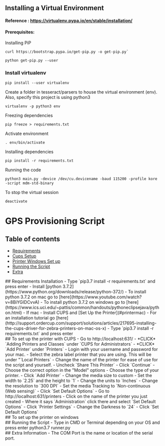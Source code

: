 ## Installing a Virtual Environment
#### Reference : https://virtualenv.pypa.io/en/stable/installation/

#### Prerequisites:

Installing PiP

```console
curl https://bootstrap.pypa.io/get-pip.py -o get-pip.py`

python get-pip.py --user
```

### Install virtualenv  
```console
pip install --user virtualenv
```

Create a folder in tesseract/parsers to house the virtual environment (env). Also, specify this project is using python3  
```console
virtualenv -p python3 env
```

Freezing dependencies
```console
pip freeze > requirements.txt
```

Activate environment  
```console
. env/bin/activate
```

Installing dependencies
```console
pip install -r requirements.txt
```

Running the code
```console
python3 main.py -device /dev/cu.devicename -baud 115200 -profile kore -script mdm-std-binary
```



To stop the virtual session  
```console
deactivate
```

# GPS Provisioning Script

## Table of contents
- [Requirements](#requirements)
- [Cups Setup](#printermac)
- [Printer Windows Set up](#printerwin)
- [Running the Script](#run)
- [Extra](#extra)

<div id='requirements'/>
## Requirements Installation
- Type `pip3.7 install -r requirements.txt` and press enter
- Install [python 3.7.2](https://www.python.org/downloads/release/python-372/)
  - To install python 3.7.2 on mac go to [here](https://www.youtube.com/watch?v=8BiYGIDCvvA)
  - To install python 3.7.2 on windows go to [here](https://www.ics.uci.edu/~pattis/common/handouts/pythoneclipsejava/python.html)
- If mac
  - Install CUPS and [Set Up the Printer](#printermac)
    - For an installation tutorial go [here](http://support.ordercup.com/support/solutions/articles/217695-installing-the-cups-driver-for-zebra-printers-on-mac-os-x)
- Type `pip3.7 install -r requirements.txt` and press enter

<div id='printermac'/>
## To set up the printer with CUPS
- Go to http://localhost:631/
  - *CLICK* `Adding Printers and Classes` under `CUPS for Administrators`
  - *CLICK* `Add Printer` under `Printers`
  - Login with your username and password for your mac.
  - Select the zebra label printer that you are using. This will be under "`Local Printers`
  - Change the name of the printer for ease of use for the script and yourself.
  - Uncheck `Share This Printer`
  - Click `Continue`
  - Choose the correct option in the "Model" options
  - Choose the type of your printer.
  - Click `Add Printer`
    - Change the media size to custom
    - Set the width to `2.25` and the height to `1`
    - Change the units to `Inches`
    - Change the resolution to `300 DPI`
    - Set the media Tracking to `Non-continuous (Web sensing)`
    - Click `Set Default Options`
- Go to http://localhost:631/printers
  - Click on the name of the printer you just created
  - Where it says `Administration` click there and select `Set Default Options`
  - Click `Printer Settings`
    - Change the Darkness to `24`
    - Click `Set Default Options`

<div id='printerwin'/>
## To set up the printer on windows

<div id='run'/>
## Running the Script
- Type in CMD or Terminal depending on your OS and press enter python3.7 runner.py

<div id='extra'/>
## Extra Information
- The COM Port is the name or location of the serial port.